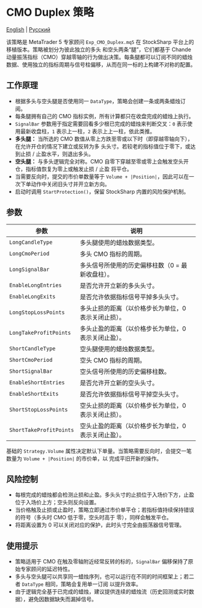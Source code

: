 # CMO Duplex 策略
[English](README.md) | [Русский](README_ru.md)

该策略是 MetaTrader 5 专家顾问 `Exp_CMO_Duplex.mq5` 在 StockSharp 平台上的移植版本。策略被划分为彼此独立的多头
和空头两条“腿”，它们都基于 Chande 动量振荡指标（CMO）穿越零轴的行为做出决策。每条腿都可以订阅不同的蜡烛
数据、使用独立的指标周期与信号柱偏移，从而在同一标的上构建不对称的配置。

## 工作原理

- 根据多头与空头腿是否使用同一 `DataType`，策略会创建一条或两条蜡烛订阅。
- 每条腿拥有自己的 CMO 指标实例，所有计算都只在收盘完成的蜡烛上执行。
- `SignalBar` 参数用于指定需要回看多少根已完成的蜡烛来判断交叉：`0` 表示使用最新收盘柱，`1` 表示上一柱，`2`
  表示上上一柱，依此类推。
- **多头腿：** 当所选的 CMO 数值从零上方跌至零或以下时（即穿越零轴向下），在允许开仓的情况下建立或反转为多
  头头寸。若较老的指标值位于零下，或达到止损 / 止盈水平，则退出多头。
- **空头腿：** 与多头逻辑完全对称。CMO 自零下穿越至零或零上会触发空头开仓，指标值恢复为零上或触发止损 / 止盈
  将平仓。
- 当需要反向时，提交的市价单数量等于 `Volume + |Position|`，因此可以在一次下单动作中关闭旧头寸并开立新方向。
- 启动时调用 `StartProtection()`，保留 StockSharp 内置的风险保护机制。

## 参数

| 参数 | 说明 |
|------|------|
| `LongCandleType` | 多头腿使用的蜡烛数据类型。 |
| `LongCmoPeriod` | 多头 CMO 指标的周期。 |
| `LongSignalBar` | 多头信号所使用的历史偏移柱数（0 = 最新收盘柱）。 |
| `EnableLongEntries` | 是否允许开立新的多头头寸。 |
| `EnableLongExits` | 是否允许依据指标信号平掉多头头寸。 |
| `LongStopLossPoints` | 多头止损的距离（以价格步长为单位，0 表示关闭止损）。 |
| `LongTakeProfitPoints` | 多头止盈的距离（以价格步长为单位，0 表示关闭止盈）。 |
| `ShortCandleType` | 空头腿使用的蜡烛数据类型。 |
| `ShortCmoPeriod` | 空头 CMO 指标的周期。 |
| `ShortSignalBar` | 空头信号所使用的历史偏移柱数。 |
| `EnableShortEntries` | 是否允许开立新的空头头寸。 |
| `EnableShortExits` | 是否允许依据指标信号平掉空头头寸。 |
| `ShortStopLossPoints` | 空头止损的距离（以价格步长为单位，0 表示关闭止损）。 |
| `ShortTakeProfitPoints` | 空头止盈的距离（以价格步长为单位，0 表示关闭止盈）。 |

基础的 `Strategy.Volume` 属性决定默认下单量。当策略需要反向时，会提交一笔数量为 `Volume + |Position|` 的市价单，以
完成平旧开新的操作。

## 风险控制

- 每根完成的蜡烛都会检测止损和止盈。多头头寸的止损位于入场价下方，止盈位于入场价上方；空头则反向设置。
- 当价格触及止损或止盈时，策略立即通过市价单平仓；若指标值持续保持错误的符号（多头时 CMO 低于零，空头时高于
  零），同样会触发平仓。
- 将距离设置为 0 可以关闭对应的保护，此时头寸完全由振荡器信号管理。

## 使用提示

- 策略适用于 CMO 在触及零轴附近经常反转的标的，`SignalBar` 偏移保持了原始专家顾问的延迟特性。
- 多头与空头腿可以共享同一蜡烛序列，也可以运行在不同的时间框架上；若二者 `DataType` 相同，策略会复用单一订阅
  以提升效率。
- 由于逻辑完全基于已完成的蜡烛，建议提供连续的蜡烛流（历史回测或实时数据），避免因数据缺失而漏掉信号。
